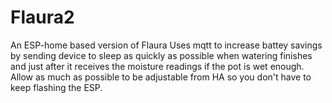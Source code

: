 # Flaura2
An ESP-home based version of Flaura 
Uses mqtt to increase battey savings by sending device to sleep as quickly as possible when watering finishes and just after it receives the moisture readings if the pot is wet enough.
Allow as much as possible to be adjustable from HA so you don't have to keep flashing the ESP.
